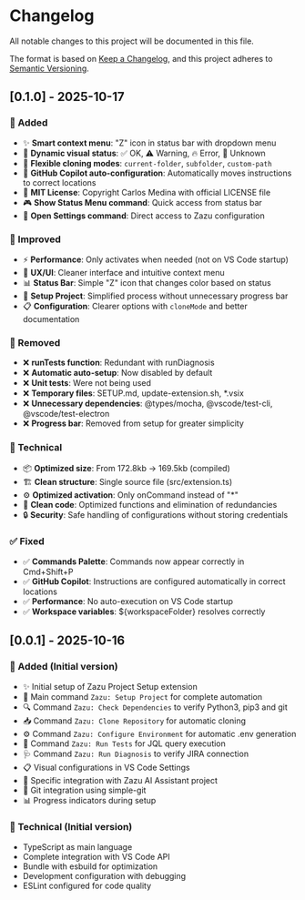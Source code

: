 # Changelog

All notable changes to this project will be documented in this file.

The format is based on [Keep a Changelog](https://keepachangelog.com/en/1.0.0/), and this project adheres to [Semantic Versioning](https://semver.org/spec/v2.0.0.html).

## [0.1.0] - 2025-10-17

### 🎉 Added
- ✨ **Smart context menu**: "Z" icon in status bar with dropdown menu
- 🎯 **Dynamic visual status**: ✅ OK, ⚠️ Warning, 🔥 Error, 🔄 Unknown
- 📍 **Flexible cloning modes**: `current-folder`, `subfolder`, `custom-path`
- 🧠 **GitHub Copilot auto-configuration**: Automatically moves instructions to correct locations
- 📄 **MIT License**: Copyright Carlos Medina with official LICENSE file
- 🎮 **Show Status Menu command**: Quick access from status bar
- 🔧 **Open Settings command**: Direct access to Zazu configuration

### 🚀 Improved
- ⚡ **Performance**: Only activates when needed (not on VS Code startup)
- 🎨 **UX/UI**: Cleaner interface and intuitive context menu
- 📊 **Status Bar**: Simple "Z" icon that changes color based on status
- 🔄 **Setup Project**: Simplified process without unnecessary progress bar
- 📋 **Configuration**: Clearer options with `cloneMode` and better documentation

### 🧹 Removed
- ❌ **runTests function**: Redundant with runDiagnosis
- ❌ **Automatic auto-setup**: Now disabled by default
- ❌ **Unit tests**: Were not being used
- ❌ **Temporary files**: SETUP.md, update-extension.sh, *.vsix
- ❌ **Unnecessary dependencies**: @types/mocha, @vscode/test-cli, @vscode/test-electron
- ❌ **Progress bar**: Removed from setup for greater simplicity

### 🔧 Technical
- 📦 **Optimized size**: From 172.8kb → 169.5kb (compiled)
- 🏗️ **Clean structure**: Single source file (src/extension.ts)
- ⚙️ **Optimized activation**: Only onCommand instead of "*"
- 📝 **Clean code**: Optimized functions and elimination of redundancies
- 🔒 **Security**: Safe handling of configurations without storing credentials

### ✅ Fixed
- ✅ **Commands Palette**: Commands now appear correctly in Cmd+Shift+P
- ✅ **GitHub Copilot**: Instructions are configured automatically in correct locations
- ✅ **Performance**: No auto-execution on VS Code startup
- ✅ **Workspace variables**: ${workspaceFolder} resolves correctly

## [0.0.1] - 2025-10-16

### 🎉 Added (Initial version)
- ✨ Initial setup of Zazu Project Setup extension
- 🚀 Main command `Zazu: Setup Project` for complete automation
- 🔍 Command `Zazu: Check Dependencies` to verify Python3, pip3 and git
- 📥 Command `Zazu: Clone Repository` for automatic cloning
- ⚙️ Command `Zazu: Configure Environment` for automatic .env generation
- 🧪 Command `Zazu: Run Tests` for JQL query execution
- 🩺 Command `Zazu: Run Diagnosis` to verify JIRA connection
- 📋 Visual configurations in VS Code Settings
- 🎯 Specific integration with Zazu AI Assistant project
- 🔄 Git integration using simple-git
- 📊 Progress indicators during setup

### 🔧 Technical (Initial version)
- TypeScript as main language
- Complete integration with VS Code API
- Bundle with esbuild for optimization
- Development configuration with debugging
- ESLint configured for code quality

